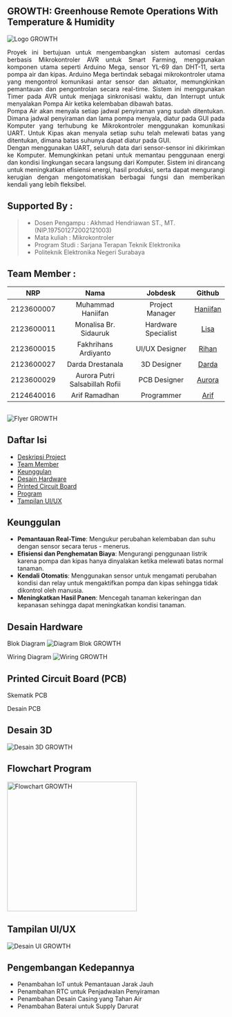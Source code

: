 ## GROWTH: Greenhouse Remote Operations With Temperature & Humidity

![Logo GROWTH](https://github.com/MHaniifan/GROWTH/blob/main/Assets/Banner%20GROWTH.jpg)

<div align="justify">
    Proyek ini bertujuan untuk mengembangkan sistem automasi cerdas berbasis Mikrokontroler AVR untuk Smart Farming, menggunakan komponen utama seperti Arduino Mega, sensor YL-69 dan DHT-11, serta pompa air dan kipas. Arduino Mega bertindak sebagai mikrokontroler utama yang mengontrol komunikasi antar sensor dan aktuator, memungkinkan pemantauan dan pengontrolan secara real-time. Sistem ini menggunakan Timer pada AVR untuk menjaga sinkronisasi waktu, dan Interrupt untuk menyalakan Pompa Air ketika kelembaban dibawah batas.
</div>

<div align="justify">
    Pompa Air akan menyala setiap jadwal penyiraman yang sudah ditentukan. Dimana jadwal penyiraman dan lama pompa menyala, diatur pada GUI pada Komputer yang terhubung ke Mikrokontroler menggunakan komunikasi UART. Untuk Kipas akan menyala setiap suhu telah melewati batas yang ditentukan, dimana batas suhunya dapat diatur pada GUI.
</div>

<div align="justify">
    Dengan menggunakan UART, seluruh data dari sensor-sensor ini dikirimkan ke Komputer. Memungkinkan petani untuk memantau penggunaan energi dan kondisi lingkungan secara langsung dari Komputer. Sistem ini dirancang untuk meningkatkan efisiensi energi, hasil produksi, serta dapat mengurangi kerugian dengan mengotomatiskan berbagai fungsi dan memberikan kendali yang lebih fleksibel.
</div>

## Supported By :
>- Dosen Pengampu : Akhmad Hendriawan ST., MT. (NIP.197501272002121003)
>- Mata kuliah : Mikrokontroler
>- Program Studi : Sarjana Terapan Teknik Elektronika
>- Politeknik Elektronika Negeri Surabaya<br> 

## Team Member :
|      NRP      |       Nama      |    Jobdesk    |   Github |
| :-----------:|:----------------:| :------------:| :-----:|
| 2123600007    | Muhammad Haniifan  | Project Manager       | [Haniifan](https://github.com/MHaniifan)
| 2123600011    | Monalisa Br. Sidauruk         |   Hardware Specialist | [Lisa](https://github.com/MonalisaSidauruk)
| 2123600015    | Fakhrihans Ardiyanto         |    UI/UX Designer      | [Rihan](https://github.com/FakhrihansArdiyanto)
| 2123600027    | Darda Drestanala                | 3D Designer | [Darda](https://github.com/dardadrestanala)
| 2123600029    | Aurora Putri Salsabillah Rofii               | PCB Designer     | [Aurora](https://github.com/aurorapsr)
| 2124640016    | Arif Ramadhan               | Programmer     |[Arif](https://github.com/arif-rmdhn)

##
![Flyer GROWTH](https://github.com/MHaniifan/GROWTH/blob/main/Assets/Flyer%20GROWTH.png)

## Daftar Isi
- [Deskripsi Project](https://github.com/MHaniifan/GROWTH#growth-greenhouse-remote-operations-with-temperaturehumidity)
- [Team Member](https://github.com/MHaniifan/GROWTH#team-member-)
- [Keunggulan](https://github.com/MHaniifan/GROWTH#keunggulan)
- [Desain Hardware](https://github.com/MHaniifan/GROWTH#desain-hardware)
- [Printed Circuit Board](https://github.com/MHaniifan/GROWTH#printed-circuit-board-pcb)
- [Program](https://github.com/MHaniifan/GROWTH#program)
- [Tampilan UI/UX](https://github.com/MHaniifan/GROWTH#tampilan-uiux)

## Keunggulan
- **Pemantauan Real-Time**: Mengukur perubahan kelembaban dan suhu dengan sensor secara terus - menerus.
- **Efisiensi dan Penghematan Biaya**: Mengurangi penggunaan listrik karena pompa dan kipas hanya dinyalakan ketika melewati batas normal tanaman.
- **Kendali Otomatis**: Menggunakan sensor untuk mengamati perubahan kondisi dan relay untuk mengaktifkan pompa dan kipas sehingga tidak dikontrol oleh manusia.
- **Meningkatkan Hasil Panen**: Mencegah tanaman kekeringan dan kepanasan sehingga dapat meningkatkan kondisi tanaman.

## Desain Hardware
Blok Diagram
![Diagram Blok GROWTH](https://github.com/MHaniifan/GROWTH/blob/main/Hardware/Diagram%20Blok%20GROWTH.png)

Wiring Diagram
![Wiring GROWTH](https://github.com/MHaniifan/GROWTH/blob/main/Hardware/Wiring%20GROWTH.png)

## Printed Circuit Board (PCB)
Skematik PCB

Desain PCB

## Desain 3D
![Desain 3D GROWTH](https://github.com/MHaniifan/GROWTH/blob/main/3D%20Design/Desain%203D%20GROWTH.png)

## Flowchart Program
<img src="https://github.com/MHaniifan/GROWTH/blob/main/Assets/Flowchart%20GROWTH.png" alt="Flowchart GROWTH" width="300">

## Tampilan UI/UX
![Desain UI GROWTH](https://github.com/MHaniifan/GROWTH/blob/main/UI%20UX%20Design/Desain%20UI%20GROWTH.jpg)

## Pengembangan Kedepannya
- Penambahan IoT untuk Pemantauan Jarak Jauh
- Penambahan RTC untuk Penjadwalan Penyiraman
- Penambahan Desain Casing yang Tahan Air
- Penambahan Baterai untuk Supply Darurat